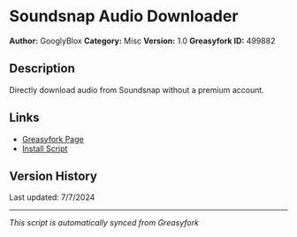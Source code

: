 # Soundsnap Audio Downloader

**Author:** GooglyBlox
**Category:** Misc
**Version:** 1.0
**Greasyfork ID:** 499882

## Description
Directly download audio from Soundsnap without a premium account.

## Links
- [Greasyfork Page](https://greasyfork.org/scripts/499882)
- [Install Script](https://update.greasyfork.org/scripts/499882/Soundsnap%20Audio%20Downloader.user.js)

## Version History
Last updated: 7/7/2024

---
*This script is automatically synced from Greasyfork*
